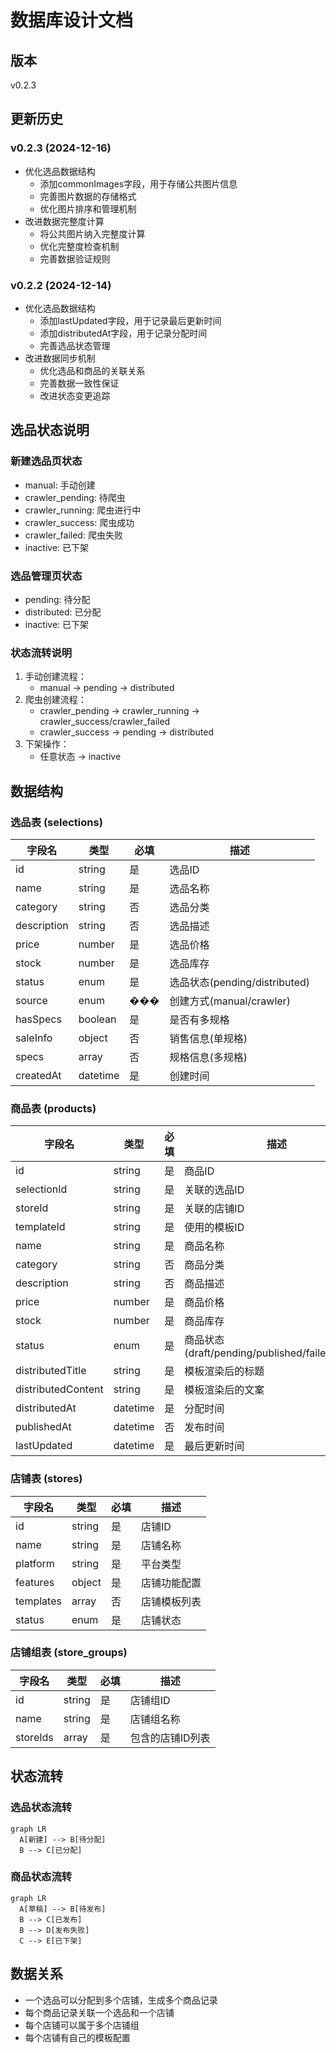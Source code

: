 # 数据库设计文档

## 版本
v0.2.3

## 更新历史

### v0.2.3 (2024-12-16)
- 优化选品数据结构
  - 添加commonImages字段，用于存储公共图片信息
  - 完善图片数据的存储格式
  - 优化图片排序和管理机制
- 改进数据完整度计算
  - 将公共图片纳入完整度计算
  - 优化完整度检查机制
  - 完善数据验证规则

### v0.2.2 (2024-12-14)
- 优化选品数据结构
  - 添加lastUpdated字段，用于记录最后更新时间
  - 添加distributedAt字段，用于记录分配时间
  - 完善选品状态管理
- 改进数据同步机制
  - 优化选品和商品的关联关系
  - 完善数据一致性保证
  - 改进状态变更追踪

## 选品状态说明

### 新建选品页状态
- manual: 手动创建
- crawler_pending: 待爬虫
- crawler_running: 爬虫进行中
- crawler_success: 爬虫成功
- crawler_failed: 爬虫失败
- inactive: 已下架

### 选品管理页状态
- pending: 待分配
- distributed: 已分配
- inactive: 已下架

### 状态流转说明
1. 手动创建流程：
   - manual -> pending -> distributed
2. 爬虫创建流程：
   - crawler_pending -> crawler_running -> crawler_success/crawler_failed
   - crawler_success -> pending -> distributed
3. 下架操作：
   - 任意状态 -> inactive

## 数据结构

### 选品表 (selections)
| 字段名 | 类型 | 必填 | 描述 |
|-------|------|-----|------|
| id | string | 是 | 选品ID |
| name | string | 是 | 选品名称 |
| category | string | 否 | 选品分类 |
| description | string | 否 | 选品描述 |
| price | number | 是 | 选品价格 |
| stock | number | 是 | 选品库存 |
| status | enum | 是 | 选品状态(pending/distributed) |
| source | enum | ��� | 创建方式(manual/crawler) |
| hasSpecs | boolean | 是 | 是否有多规格 |
| saleInfo | object | 否 | 销售信息(单规格) |
| specs | array | 否 | 规格信息(多规格) |
| createdAt | datetime | 是 | 创建时间 |

### 商品表 (products)
| 字段名 | 类型 | 必填 | 描述 |
|-------|------|-----|------|
| id | string | 是 | 商品ID |
| selectionId | string | 是 | 关联的选品ID |
| storeId | string | 是 | 关联的店铺ID |
| templateId | string | 是 | 使用的模板ID |
| name | string | 是 | 商品名称 |
| category | string | 否 | 商品分类 |
| description | string | 否 | 商品描述 |
| price | number | 是 | 商品价格 |
| stock | number | 是 | 商品库存 |
| status | enum | 是 | 商品状态(draft/pending/published/failed/offline) |
| distributedTitle | string | 是 | 模板渲染后的标题 |
| distributedContent | string | 是 | 模板渲染后的文案 |
| distributedAt | datetime | 是 | 分配时间 |
| publishedAt | datetime | 否 | 发布时间 |
| lastUpdated | datetime | 是 | 最后更新时间 |

### 店铺表 (stores)
| 字段名 | 类型 | 必填 | 描述 |
|-------|------|-----|------|
| id | string | 是 | 店铺ID |
| name | string | 是 | 店铺名称 |
| platform | string | 是 | 平台类型 |
| features | object | 是 | 店铺功能配置 |
| templates | array | 否 | 店铺模板列表 |
| status | enum | 是 | 店铺状态 |

### 店铺组表 (store_groups)
| 字段名 | 类型 | 必填 | 描述 |
|-------|------|-----|------|
| id | string | 是 | 店铺组ID |
| name | string | 是 | 店铺组名称 |
| storeIds | array | 是 | 包含的店铺ID列表 |

## 状态流转

### 选品状态流转
```mermaid
graph LR
  A[新建] --> B[待分配]
  B --> C[已分配]
```

### 商品状态流转
```mermaid
graph LR
  A[草稿] --> B[待发布]
  B --> C[已发布]
  B --> D[发布失败]
  C --> E[已下架]
```

## 数据关系
- 一个选品可以分配到多个店铺，生成多个商品记录
- 每个商品记录关联一个选品和一个店铺
- 每个店铺可以属于多个店铺组
- 每个店铺有自己的模板配置
``` 
